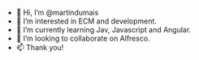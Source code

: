 - 👋 Hi, I’m @martindumais
- 👀 I’m interested in ECM and development.
- 🌱 I’m currently learning Jav, Javascript and Angular.
- 💞️ I’m looking to collaborate on Alfresco.
- 📫 Thank you!

